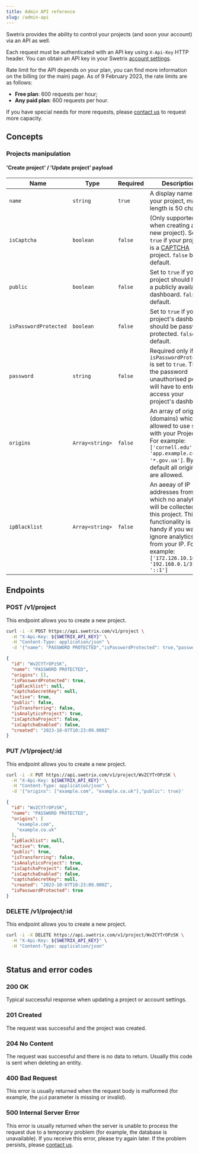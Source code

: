 ```yaml
---
title: Admin API reference
slug: /admin-api
---
```


Swetrix provides the ability to control your projects (and soon your account) via an API as well.

Each request must be authenticated with an API key using `X-Api-Key` HTTP header. You can obtain an API key in your Swetrix [account settings](https://swetrix.com/user-settings).

Rate limit for the API depends on your plan, you can find more information on the billing (or the main) page.
As of 9 February 2023, the rate limits are as follows:
- **Free plan**: 600 requests per hour;
- **Any paid plan**: 600 requests per hour.

If you have special needs for more requests, please [contact us](https://swetrix.com/contact) to request more capacity.

## Concepts
### Projects manipulation
#### 'Create project' / 'Update project' payload
| Name | Type | Required | Description |
| --- | --- | --- | --- |
| `name` | `string` | `true` | A display name for your project, max length is 50 chars. |
| `isCaptcha` | `boolean` | `false` | (Only supported when creating a new project). Set to `true` if your project is a [CAPTCHA](/captcha/introduction) project. `false` by default. |
| `public` | `boolean` | `false` | Set to `true` if your project should have a publicly available dashboard. `false` by default. |
| `isPasswordProtected` | `boolean` | `false` | Set to `true` if your project's dashboard should be password protected. `false` by default. |
| `password` | `string` | `false` | Required only if `isPasswordProtected` is set to `true`. That is the password unauthorised people will have to enter to access your project's dashboard. |
| `origins` | `Array<string>` | `false` | An array of origins (domains) which are allowed to use script with your ProjectID. For example: `['cornell.edu', 'app.example.com', '*.gov.ua']`. By default all origins are allowed. |
| `ipBlacklist` | `Array<string>` | `false` | An aeeay of IP addresses from which no analytics will be collected on this project. This functionality is handy if you want to ignore analytics from your IP. For example: `['172.126.10.16', '192.168.0.1/32', '::1']` |

## Endpoints
### POST /v1/project
This endpoint allows you to create a new project.

```bash title="Request"
curl -i -X POST https://api.swetrix.com/v1/project \
  -H "X-Api-Key: ${SWETRIX_API_KEY}" \
  -H "Content-Type: application/json" \
  -d '{"name": "PASSWORD PROTECTED","isPasswordProtected": true,"password": "12345678"}'
```

```json title="Response (201 Created)"
{
  "id": "WvZCYTrOPzSK",
  "name": "PASSWORD PROTECTED",
  "origins": [],
  "isPasswordProtected": true,
  "ipBlacklist": null,
  "captchaSecretKey": null,
  "active": true,
  "public": false,
  "isTransferring": false,
  "isAnalyticsProject": true,
  "isCaptchaProject": false,
  "isCaptchaEnabled": false,
  "created": "2023-10-07T10:23:09.000Z"
}
```

### PUT /v1/project/:id
This endpoint allows you to create a new project.

```bash title="Request"
curl -i -X PUT https://api.swetrix.com/v1/project/WvZCYTrOPzSK \
  -H "X-Api-Key: ${SWETRIX_API_KEY}" \
  -H "Content-Type: application/json" \
  -d '{"origins": ["example.com", "example.co.uk"],"public": true}'
```

```json title="Response (200 OK)"
{
  "id": "WvZCYTrOPzSK",
  "name": "PASSWORD PROTECTED",
  "origins": [
    "example.com",
    "example.co.uk"
  ],
  "ipBlacklist": null,
  "active": true,
  "public": true,
  "isTransferring": false,
  "isAnalyticsProject": true,
  "isCaptchaProject": false,
  "isCaptchaEnabled": false,
  "captchaSecretKey": null,
  "created": "2023-10-07T10:23:09.000Z",
  "isPasswordProtected": true
}
```

### DELETE /v1/project/:id
This endpoint allows you to create a new project.

```bash title="Request"
curl -i -X DELETE https://api.swetrix.com/v1/project/WvZCYTrOPzSK \
  -H "X-Api-Key: ${SWETRIX_API_KEY}" \
  -H "Content-Type: application/json"
```

```json title="Response (204 No Content)"
```

## Status and error codes
### 200 OK
Typical successful response when updating a project or account settings.

### 201 Created
The request was successful and the project was created.

### 204 No Content
The request was successful and there is no data to return. Usually this code is sent when deleting an entity.

### 400 Bad Request
This error is usually returned when the request body is malformed (for example, the `pid` parameter is missing or invalid).

### 500 Internal Server Error
This error is usually returned when the server is unable to process the request due to a temporary problem (for example, the database is unavailable).
If you receive this error, please try again later. If the problem persists, please [contact us](https://swetrix.com/contact).
